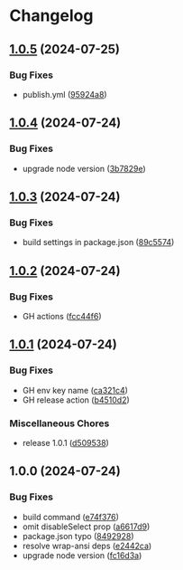 # Changelog

## [1.0.5](https://github.com/eugen-k/react-smart-ticker/compare/v1.0.4...v1.0.5) (2024-07-25)


### Bug Fixes

* publish.yml ([95924a8](https://github.com/eugen-k/react-smart-ticker/commit/95924a873a265245cb831ddbf4bc066592d3a248))

## [1.0.4](https://github.com/eugen-k/react-smart-ticker/compare/v1.0.3...v1.0.4) (2024-07-24)


### Bug Fixes

* upgrade node version ([3b7829e](https://github.com/eugen-k/react-smart-ticker/commit/3b7829e4eb9a5ee2c70c4a4cab7827a9562df3e2))

## [1.0.3](https://github.com/eugen-k/react-smart-ticker/compare/v1.0.2...v1.0.3) (2024-07-24)


### Bug Fixes

* build settings in package.json ([89c5574](https://github.com/eugen-k/react-smart-ticker/commit/89c55742d18d26281ee0d53c16df0447584052ac))

## [1.0.2](https://github.com/eugen-k/react-smart-ticker/compare/v1.0.1...v1.0.2) (2024-07-24)


### Bug Fixes

* GH actions ([fcc44f6](https://github.com/eugen-k/react-smart-ticker/commit/fcc44f6becf34951df46f718ce1f75311ed340be))

## [1.0.1](https://github.com/eugen-k/react-smart-ticker/compare/v1.0.0...v1.0.1) (2024-07-24)


### Bug Fixes

* GH env key name ([ca321c4](https://github.com/eugen-k/react-smart-ticker/commit/ca321c4787bbc6d6bd9afa22e479d51851daf409))
* GH release action ([b4510d2](https://github.com/eugen-k/react-smart-ticker/commit/b4510d23ae84f5385c1fe65fef2796320e38ad31))


### Miscellaneous Chores

* release 1.0.1 ([d509538](https://github.com/eugen-k/react-smart-ticker/commit/d5095381d669d0b499fdedc09f06b65ae5b984d1))

## 1.0.0 (2024-07-24)


### Bug Fixes

* build command ([e74f376](https://github.com/eugen-k/react-smart-ticker/commit/e74f376b49c30a0a425ad463aaba88adf06ef004))
* omit disableSelect prop ([a6617d9](https://github.com/eugen-k/react-smart-ticker/commit/a6617d93e8a93ba0795db19a42accf8362466ff6))
* package.json typo ([8492928](https://github.com/eugen-k/react-smart-ticker/commit/8492928a2e3b8e8dddd4d00cd4b555fbf453bfce))
* resolve wrap-ansi deps ([e2442ca](https://github.com/eugen-k/react-smart-ticker/commit/e2442cae6ee4320be71c2cbc00a553da92f8b9f5))
* upgrade node version ([fc16d3a](https://github.com/eugen-k/react-smart-ticker/commit/fc16d3ac073c7c0c3355c9c1644d858d5fb5abab))
